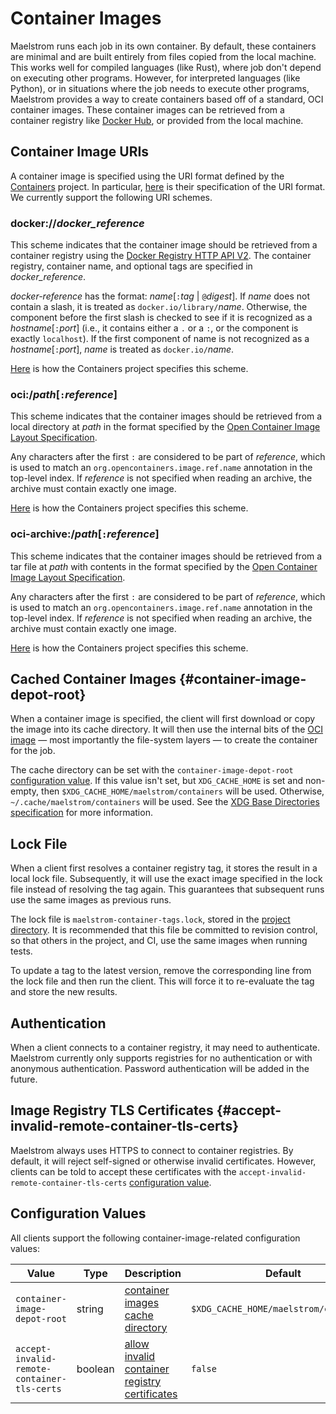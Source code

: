 # Container Images

Maelstrom runs each job in its own container. By default, these containers are
minimal and are built entirely from files copied from the local machine. This
works well for compiled languages (like Rust), where job don't depend on
executing other programs. However, for interpreted languages (like Python), or
in situations where the job needs to execute other programs, Maelstrom provides a way to
create containers based off of a standard, OCI container images. These
container images can be retrieved from a container registry like [Docker
Hub](https://hub.docker.com/), or provided from the local machine.

## Container Image URIs

A container image is specified using the URI format defined by the
[Containers](https://github.com/containers/) project. In particular,
[here](https://github.com/containers/image/blob/main/docs/containers-transports.5.md)
is their specification of the URI format. We currently support the following
URI schemes.

### **docker://**_docker_reference_

This scheme indicates that the container image should be retrieved from a container
registry using the [Docker Registry HTTP API
V2](https://docker-docs.uclv.cu/registry/spec/api/). The container registry,
container name, and optional tags are specified in _docker_reference_.

_docker-reference_ has the format: _name_[`:`_tag_ | `@`_digest_]. If _name_
does not contain a slash, it is treated as `docker.io/library/`_name_.
Otherwise, the component before the first slash is checked to see if it is
recognized as a _hostname_[`:`_port_] (i.e., it contains either a `.` or a `:`,
or the component is exactly `localhost`). If the first component of name is not
recognized as a _hostname_[`:`_port_], _name_ is treated as `docker.io/`_name_.

[Here](https://github.com/containers/image/blob/main/docs/containers-transports.5.md#dockerdocker-reference)
is how the Containers project specifies this scheme.

### **oci:/**_path_[`:`_reference_]

This scheme indicates that the container images should be retrieved from a
local directory at _path_ in the format specified by the [Open Container Image
Layout
Specification](https://specs.opencontainers.org/image-spec/image-layout/).

Any characters after the first `:` are considered to be part of _reference_,
which is used to match an `org.opencontainers.image.ref.name` annotation in the
top-level index. If _reference_ is not specified when reading an archive, the
archive must contain exactly one image.

[Here](https://github.com/containers/image/blob/main/docs/containers-transports.5.md#ocipathreference)
is how the Containers project specifies this scheme.

### **oci-archive:/**_path_[`:`_reference_]

This scheme indicates that the container images should be retrieved from a tar
file at _path_ with contents in the format specified by the [Open Container
Image Layout
Specification](https://specs.opencontainers.org/image-spec/image-layout/).

Any characters after the first `:` are considered to be part of _reference_,
which is used to match an `org.opencontainers.image.ref.name` annotation in the
top-level index. If _reference_ is not specified when reading an archive, the
archive must contain exactly one image.

[Here](https://github.com/containers/image/blob/main/docs/containers-transports.5.md#oci-archivepathreference)
is how the Containers project specifies this scheme.

## Cached Container Images {#container-image-depot-root}

When a container image is specified, the client will first download or copy the
image into its cache directory. It will then use the internal bits of the [OCI
image](https://github.com/opencontainers/image-spec) &mdash; most importantly
the file-system layers &mdash; to create the container for the job.

The cache directory can be set with the `container-image-depot-root`
[configuration value](config.md). If this value isn't set, but `XDG_CACHE_HOME`
is set and non-empty, then `$XDG_CACHE_HOME/maelstrom/containers` will be used.
Otherwise, `~/.cache/maelstrom/containers` will be used. See the [XDG Base
Directories
specification](https://specifications.freedesktop.org/basedir-spec/basedir-spec-latest.html)
for more information.

## Lock File

When a client first resolves a container registry tag, it stores the result in
a local lock file. Subsequently, it will use the exact image specified in the
lock file instead of resolving the tag again. This guarantees that subsequent
runs use the same images as previous runs.

The lock file is `maelstrom-container-tags.lock`, stored in the [project
directory](dirs.md#project-directory). It is recommended that this file be committed to
revision control, so that others in the project, and CI, use the same images
when running tests.

To update a tag to the latest version, remove the corresponding line from the
lock file and then run the client. This will force it to re-evaluate the tag
and store the new results.

## Authentication

When a client connects to a container registry, it may need to authenticate.
Maelstrom currently only supports registries for no authentication or with
anonymous authentication. Password authentication will be added in the future.

## Image Registry TLS Certificates {#accept-invalid-remote-container-tls-certs}

Maelstrom always uses HTTPS to connect to container registries. By default, it
will reject self-signed or otherwise invalid certificates. However, clients can be told to accept these
certificates with the `accept-invalid-remote-container-tls-certs`
[configuration value](config.md).

## Configuration Values

All clients support the following container-image-related configuration values:

Value                                       | Type    | Description                                                                                 | Default
--------------------------------------------|---------|---------------------------------------------------------------------------------------------|----------
`container-image-depot-root`                | string  | [container images cache directory](#container-image-depot-root)                             | `$XDG_CACHE_HOME/maelstrom/containers`
`accept-invalid-remote-container-tls-certs` | boolean | [allow invalid container registry certificates](#accept-invalid-remote-container-tls-certs) | `false`
